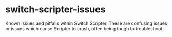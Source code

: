# switch-scripter-issues
Known issues and pitfalls within Switch Scripter. These are confusing issues or issues which cause Scripter to crash, often being tough to troubleshoot.

